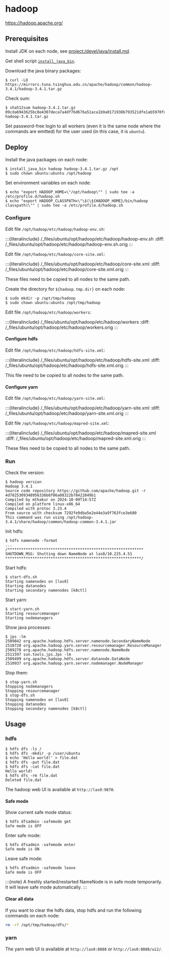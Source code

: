 # hadoop

<https://hadoop.apache.org/>

## Prerequisites

Install JDK on each node, see <project:/devel/java/install.md>.

Get shell script [`install_java_bin`](https://github.com/lasyard/coding/blob/main/shell/install_java_bin.sh).

Download the java binary packages:

```console
$ curl -LO https://mirrors.tuna.tsinghua.edu.cn/apache/hadoop/common/hadoop-3.4.1/hadoop-3.4.1.tar.gz
```

Check sum:

```console
$ sha512sum hadoop-3.4.1.tar.gz
09cda6943625bc8e4307deca7a4df76d676a51aca1b9a0171938b793521dfe1ab5970fdb9a490bab34c12a2230ffdaed2992bad16458169ac51b281be1ab6741  hadoop-3.4.1.tar.gz
```

Set password-free login to all workers (even it is the same node where the commands are emitted) for the user used (in this case, it is `ubuntu`).

## Deploy

Install the java packages on each node:

```console
$ install_java_bin hadoop hadoop-3.4.1.tar.gz /opt
$ sudo chown ubuntu:ubuntu /opt/hadoop
```

Set environment variables on each node:

```console
$ echo "export HADOOP_HOME=\"/opt/hadoop\"" | sudo tee -a /etc/profile.d/hadoop.sh
$ echo "export HADOOP_CLASSPATH=\"\$(\${HADOOP_HOME}/bin/hadoop classpath)\"" | sudo tee -a /etc/profile.d/hadoop.sh
```

### Configure

Edit file `/opt/hadoop/etc/hadoop/hadoop-env.sh`:

:::{literalinclude} /_files/ubuntu/opt/hadoop/etc/hadoop/hadoop-env.sh
:diff: /_files/ubuntu/opt/hadoop/etc/hadoop/hadoop-env.sh.orig
:::

Edit file `/opt/hadoop/etc/hadoop/core-site.xml`:

:::{literalinclude} /_files/ubuntu/opt/hadoop/etc/hadoop/core-site.xml
:diff: /_files/ubuntu/opt/hadoop/etc/hadoop/core-site.xml.orig
:::

These files need to be copied to all nodes to the same path.

Create the directory for `${hadoop.tmp.dir}` on each node:

```console
$ sudo mkdir -p /opt/tmp/hadoop
$ sudo chown ubuntu:ubuntu /opt/tmp/hadoop
```

Edit file `/opt/hadoop/etc/hadoop/workers`:

:::{literalinclude} /_files/ubuntu/opt/hadoop/etc/hadoop/workers
:diff: /_files/ubuntu/opt/hadoop/etc/hadoop/workers.orig
:::

#### Configure hdfs

Edit file `/opt/hadoop/etc/hadoop/hdfs-site.xml`:

:::{literalinclude} /_files/ubuntu/opt/hadoop/etc/hadoop/hdfs-site.xml
:diff: /_files/ubuntu/opt/hadoop/etc/hadoop/hdfs-site.xml.orig
:::

This file need to be copied to all nodes to the same path.

#### Configure yarn

Edit file `/opt/hadoop/etc/hadoop/yarn-site.xml`:

:::{literalinclude} /_files/ubuntu/opt/hadoop/etc/hadoop/yarn-site.xml
:diff: /_files/ubuntu/opt/hadoop/etc/hadoop/yarn-site.xml.orig
:::

Edit file `/opt/hadoop/etc/hadoop/mapred-site.xml`:

:::{literalinclude} /_files/ubuntu/opt/hadoop/etc/hadoop/mapred-site.xml
:diff: /_files/ubuntu/opt/hadoop/etc/hadoop/mapred-site.xml.orig
:::

These files need to be copied to all nodes to the same path.

### Run

Check the version:

```console
$ hadoop version
Hadoop 3.4.1
Source code repository https://github.com/apache/hadoop.git -r 4d7825309348956336b8f06a08322b78422849b1
Compiled by mthakur on 2024-10-09T14:57Z
Compiled on platform linux-x86_64
Compiled with protoc 3.23.4
From source with checksum 7292fe9dba5e2e44e3a9f763fce3e680
This command was run using /opt/hadoop-3.4.1/share/hadoop/common/hadoop-common-3.4.1.jar
```

Init hdfs:

```console
$ hdfs namenode -format
...
/************************************************************
SHUTDOWN_MSG: Shutting down NameNode at las0/10.225.4.51
************************************************************/
```

Start hdfs:

```console
$ start-dfs.sh
Starting namenodes on [las0]
Starting datanodes
Starting secondary namenodes [k8ctl]
```

Start yarn:

```console
$ start-yarn.sh
Starting resourcemanager
Starting nodemanagers
```

Show java processes:

```console
$ jps -lm
2509842 org.apache.hadoop.hdfs.server.namenode.SecondaryNameNode
2510720 org.apache.hadoop.yarn.server.resourcemanager.ResourceManager
2509278 org.apache.hadoop.hdfs.server.namenode.NameNode
2511597 sun.tools.jps.Jps -lm
2509499 org.apache.hadoop.hdfs.server.datanode.DataNode
2510937 org.apache.hadoop.yarn.server.nodemanager.NodeManager
```

Stop them:

```console
$ stop-yarn.sh
Stopping nodemanagers
Stopping resourcemanager
$ stop-dfs.sh
Stopping namenodes on [las0]
Stopping datanodes
Stopping secondary namenodes [k8ctl]
```

## Usage

### hdfs

```console
$ hdfs dfs -ls /
$ hdfs dfs -mkdir -p /user/ubuntu
$ echo 'Hello world!' > file.dat
$ hdfs dfs -put file.dat
$ hdfs dfs -cat file.dat
Hello world!
$ hdfs dfs -rm file.dat
Deleted file.dat
```

The hadoop web UI is available at `http://las0:9870`.

#### Safe mode

Show current safe mode status:

```console
$ hdfs dfsadmin -safemode get
Safe mode is OFF
```

Enter safe mode:

```console
$ hdfs dfsadmin -safemode enter
Safe mode is ON
```

Leave safe mode:

```console
$ hdfs dfsadmin -safemode leave
Safe mode is OFF
```

:::{note}
A freshly started/restarted NameNode is in safe mode temporarily. It will leave safe mode automatically.
:::

#### Clear all data

If you want to clear the hdfs data, stop hdfs and run the following commands on each node:

```sh
rm -rf /opt/tmp/hadoop/dfs/*
```

### yarn

The yarn web UI is available at `http://las0:8088` or `http://las0:8088/ui2/`.
